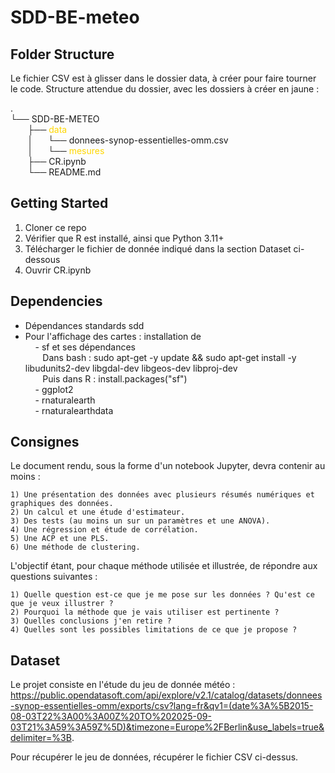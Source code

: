 # SDD-BE-meteo


## Folder Structure
Le fichier CSV est à glisser dans le dossier data, à créer pour faire tourner le code. Structure attendue du dossier, avec les dossiers à créer en jaune :  


.  
└── SDD-BE-METEO  
&nbsp;&nbsp;&nbsp;&nbsp;&nbsp;&nbsp;&nbsp;├── <span style="color:gold">data</span>  
&nbsp;&nbsp;&nbsp;&nbsp;&nbsp;&nbsp;&nbsp;│&nbsp;&nbsp;&nbsp;&nbsp;&nbsp;&nbsp;└── donnees-synop-essentielles-omm.csv  
&nbsp;&nbsp;&nbsp;&nbsp;&nbsp;&nbsp;&nbsp;│&nbsp;&nbsp;&nbsp;&nbsp;&nbsp;&nbsp;└── <span style="color:gold">mesures</span>  
&nbsp;&nbsp;&nbsp;&nbsp;&nbsp;&nbsp;&nbsp;├── CR.ipynb  
&nbsp;&nbsp;&nbsp;&nbsp;&nbsp;&nbsp;&nbsp;└── README.md


## Getting Started

1. Cloner ce repo
2. Vérifier que R est installé, ainsi que Python 3.11+
3. Télécharger le fichier de donnée indiqué dans la section Dataset ci-dessous
4. Ouvrir CR.ipynb

## Dependencies

- Dépendances standards sdd  
- Pour l'affichage des cartes : installation de  
&nbsp;&nbsp;&nbsp; - sf et ses dépendances  
&nbsp;&nbsp;&nbsp;&nbsp;&nbsp;&nbsp; Dans bash : sudo apt-get -y update && sudo apt-get install -y  libudunits2-dev libgdal-dev libgeos-dev libproj-dev  
&nbsp;&nbsp;&nbsp;&nbsp;&nbsp;&nbsp; Puis dans R : install.packages("sf")  
&nbsp;&nbsp;&nbsp; - ggplot2  
&nbsp;&nbsp;&nbsp; - rnaturalearth  
&nbsp;&nbsp;&nbsp; - rnaturalearthdata  



## Consignes 

Le document rendu, sous la forme d'un notebook Jupyter, devra contenir au moins :

    1) Une présentation des données avec plusieurs résumés numériques et graphiques des données.
    2) Un calcul et une étude d'estimateur.
    3) Des tests (au moins un sur un paramètres et une ANOVA).
    4) Une régression et étude de corrélation.
    5) Une ACP et une PLS.
    6) Une méthode de clustering.

L'objectif étant, pour chaque méthode utilisée et illustrée, de répondre aux questions suivantes :

    1) Quelle question est-ce que je me pose sur les données ? Qu'est ce que je veux illustrer ? 
    2) Pourquoi la méthode que je vais utiliser est pertinente ? 
    3) Quelles conclusions j'en retire ? 
    4) Quelles sont les possibles limitations de ce que je propose ? 

## Dataset
Le projet consiste en l'étude du jeu de donnée météo : https://public.opendatasoft.com/api/explore/v2.1/catalog/datasets/donnees-synop-essentielles-omm/exports/csv?lang=fr&qv1=(date%3A%5B2015-08-03T22%3A00%3A00Z%20TO%202025-09-03T21%3A59%3A59Z%5D)&timezone=Europe%2FBerlin&use_labels=true&delimiter=%3B.

Pour récupérer le jeu de données, récupérer le fichier CSV ci-dessus.
